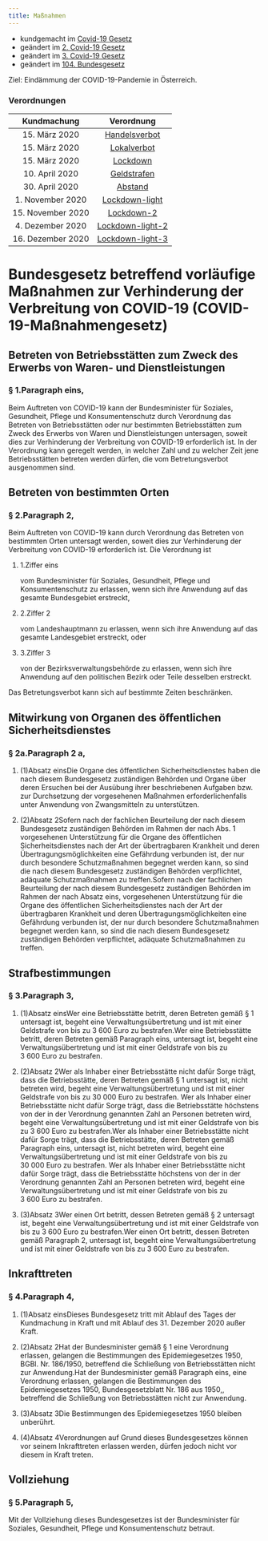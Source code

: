 ```yaml
---
title: Maßnahmen
---
```


* kundgemacht im [Covid-19 Gesetz](https://www.ris.bka.gv.at/eli/bgbl/I/2020/12)
* geändert im [2. Covid-19 Gesetz](https://www.ris.bka.gv.at/eli/bgbl/I/2020/16)
* geändert im [3. Covid-19 Gesetz](https://www.ris.bka.gv.at/eli/bgbl/I/2020/23)
* geändert im [104. Bundesgesetz](https://www.ris.bka.gv.at/eli/bgbl/I/2020/104)

Ziel: Eindämmung der COVID-19-Pandemie in Österreich.

### Verordnungen

| Kundmachung   | Verordnung       |
|:-------------:|:----------------:|
| 15. März 2020 | [Handelsverbot](Handelsverbot.md)   |
| 15. März 2020 | [Lokalverbot](Lokalverbot.md)   |
| 15. März 2020 | [Lockdown](Lockdown.md)   |
| 10. April 2020 | [Geldstrafen](Geldstrafen.md) |
| 30. April 2020 | [Abstand](Abstand.md) |
| 1. November 2020 | [Lockdown-light](Lockdown-light.md) |
| 15. November 2020 | [Lockdown-2](Lockdown-2.md) |
| 4. Dezember 2020 | [Lockdown-light-2](Lockdown-light-2.md) |
| 16. Dezember 2020 | [Lockdown-light-3](Lockdown-light-3.md) |

  
# Bundesgesetz betreffend vorläufige Maßnahmen zur Verhinderung der Verbreitung von COVID-19 (COVID-19-Maßnahmengesetz)

Betreten von Betriebsstätten zum Zweck des Erwerbs von Waren- und Dienstleistungen
----------------------------------------------------------------------------------

### § 1.Paragraph eins,

Beim Auftreten von COVID-19 kann der Bundesminister für Soziales, Gesundheit, Pflege und Konsumentenschutz durch Verordnung das Betreten von Betriebsstätten oder nur bestimmten Betriebsstätten zum Zweck des Erwerbs von Waren und Dienstleistungen untersagen, soweit dies zur Verhinderung der Verbreitung von COVID-19 erforderlich ist. In der Verordnung kann geregelt werden, in welcher Zahl und zu welcher Zeit jene Betriebsstätten betreten werden dürfen, die vom Betretungsverbot ausgenommen sind.

Betreten von bestimmten Orten
-----------------------------

### § 2.Paragraph 2,

Beim Auftreten von COVID-19 kann durch Verordnung das Betreten von bestimmten Orten untersagt werden, soweit dies zur Verhinderung der Verbreitung von COVID-19 erforderlich ist. Die Verordnung ist

1.  1.Ziffer eins
    
    vom Bundesminister für Soziales, Gesundheit, Pflege und Konsumentenschutz zu erlassen, wenn sich ihre Anwendung auf das gesamte Bundesgebiet erstreckt,
    
2.  2.Ziffer 2
    
    vom Landeshauptmann zu erlassen, wenn sich ihre Anwendung auf das gesamte Landesgebiet erstreckt, oder
    
3.  3.Ziffer 3
    
    von der Bezirksverwaltungsbehörde zu erlassen, wenn sich ihre Anwendung auf den politischen Bezirk oder Teile desselben erstreckt.
    

Das Betretungsverbot kann sich auf bestimmte Zeiten beschränken.

Mitwirkung von Organen des öffentlichen Sicherheitsdienstes
-----------------------------------------------------------

### § 2a.Paragraph 2 a,

1.  (1)Absatz einsDie Organe des öffentlichen Sicherheitsdienstes haben die nach diesem Bundesgesetz zuständigen Behörden und Organe über deren Ersuchen bei der Ausübung ihrer beschriebenen Aufgaben bzw. zur Durchsetzung der vorgesehenen Maßnahmen erforderlichenfalls unter Anwendung von Zwangsmitteln zu unterstützen.
    
2.  (2)Absatz 2Sofern nach der fachlichen Beurteilung der nach diesem Bundesgesetz zuständigen Behörden im Rahmen der nach Abs. 1 vorgesehenen Unterstützung für die Organe des öffentlichen Sicherheitsdienstes nach der Art der übertragbaren Krankheit und deren Übertragungsmöglichkeiten eine Gefährdung verbunden ist, der nur durch besondere Schutzmaßnahmen begegnet werden kann, so sind die nach diesem Bundesgesetz zuständigen Behörden verpflichtet, adäquate Schutzmaßnahmen zu treffen.Sofern nach der fachlichen Beurteilung der nach diesem Bundesgesetz zuständigen Behörden im Rahmen der nach Absatz eins, vorgesehenen Unterstützung für die Organe des öffentlichen Sicherheitsdienstes nach der Art der übertragbaren Krankheit und deren Übertragungsmöglichkeiten eine Gefährdung verbunden ist, der nur durch besondere Schutzmaßnahmen begegnet werden kann, so sind die nach diesem Bundesgesetz zuständigen Behörden verpflichtet, adäquate Schutzmaßnahmen zu treffen.
    

Strafbestimmungen
-----------------

### § 3.Paragraph 3,

1.  (1)Absatz einsWer eine Betriebsstätte betritt, deren Betreten gemäß § 1 untersagt ist, begeht eine Verwaltungsübertretung und ist mit einer Geldstrafe von bis zu 3 600 Euro zu bestrafen.Wer eine Betriebsstätte betritt, deren Betreten gemäß Paragraph eins, untersagt ist, begeht eine Verwaltungsübertretung und ist mit einer Geldstrafe von bis zu 3 600 Euro zu bestrafen.
    
2.  (2)Absatz 2Wer als Inhaber einer Betriebsstätte nicht dafür Sorge trägt, dass die Betriebsstätte, deren Betreten gemäß § 1 untersagt ist, nicht betreten wird, begeht eine Verwaltungsübertretung und ist mit einer Geldstrafe von bis zu 30 000 Euro zu bestrafen. Wer als Inhaber einer Betriebsstätte nicht dafür Sorge trägt, dass die Betriebsstätte höchstens von der in der Verordnung genannten Zahl an Personen betreten wird, begeht eine Verwaltungsübertretung und ist mit einer Geldstrafe von bis zu 3 600 Euro zu bestrafen.Wer als Inhaber einer Betriebsstätte nicht dafür Sorge trägt, dass die Betriebsstätte, deren Betreten gemäß Paragraph eins, untersagt ist, nicht betreten wird, begeht eine Verwaltungsübertretung und ist mit einer Geldstrafe von bis zu 30 000 Euro zu bestrafen. Wer als Inhaber einer Betriebsstätte nicht dafür Sorge trägt, dass die Betriebsstätte höchstens von der in der Verordnung genannten Zahl an Personen betreten wird, begeht eine Verwaltungsübertretung und ist mit einer Geldstrafe von bis zu 3 600 Euro zu bestrafen.
    
3.  (3)Absatz 3Wer einen Ort betritt, dessen Betreten gemäß § 2 untersagt ist, begeht eine Verwaltungsübertretung und ist mit einer Geldstrafe von bis zu 3 600 Euro zu bestrafen.Wer einen Ort betritt, dessen Betreten gemäß Paragraph 2, untersagt ist, begeht eine Verwaltungsübertretung und ist mit einer Geldstrafe von bis zu 3 600 Euro zu bestrafen.
    

Inkrafttreten
-------------

### § 4.Paragraph 4,

1.  (1)Absatz einsDieses Bundesgesetz tritt mit Ablauf des Tages der Kundmachung in Kraft und mit Ablauf des 31. Dezember 2020 außer Kraft.
    
2.  (2)Absatz 2Hat der Bundesminister gemäß § 1 eine Verordnung erlassen, gelangen die Bestimmungen des Epidemiegesetzes 1950, BGBl. Nr. 186/1950, betreffend die Schließung von Betriebsstätten nicht zur Anwendung.Hat der Bundesminister gemäß Paragraph eins, eine Verordnung erlassen, gelangen die Bestimmungen des Epidemiegesetzes 1950, Bundesgesetzblatt Nr. 186 aus 1950,, betreffend die Schließung von Betriebsstätten nicht zur Anwendung.
    
3.  (3)Absatz 3Die Bestimmungen des Epidemiegesetzes 1950 bleiben unberührt.
    
4.  (4)Absatz 4Verordnungen auf Grund dieses Bundesgesetzes können vor seinem Inkrafttreten erlassen werden, dürfen jedoch nicht vor diesem in Kraft treten.
    

Vollziehung
-----------

### § 5.Paragraph 5,

Mit der Vollziehung dieses Bundesgesetzes ist der Bundesminister für Soziales, Gesundheit, Pflege und Konsumentenschutz betraut.
